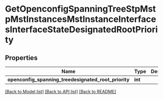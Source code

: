 # GetOpenconfigSpanningTreeStpMstpMstInstancesMstInstanceInterfacesInterfaceStateDesignatedRootPriority

## Properties
Name | Type | Description | Notes
------------ | ------------- | ------------- | -------------
**openconfig_spanning_treedesignated_root_priority** | **int** |  | [optional] 

[[Back to Model list]](../README.md#documentation-for-models) [[Back to API list]](../README.md#documentation-for-api-endpoints) [[Back to README]](../README.md)



